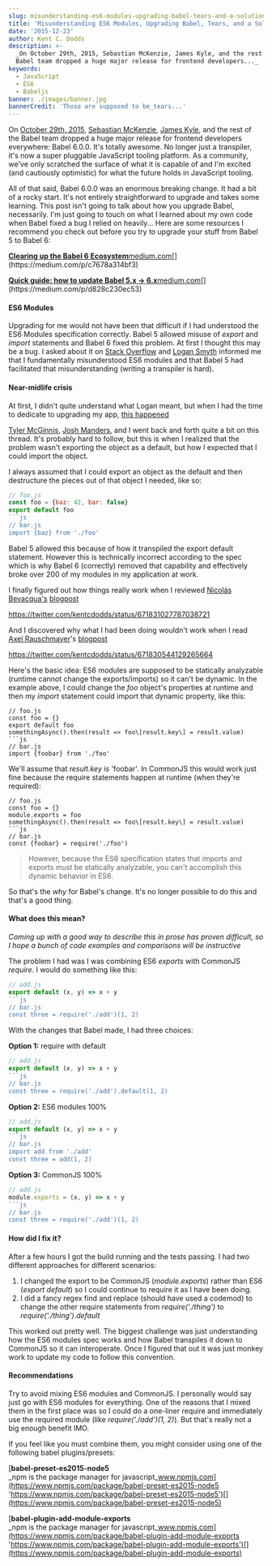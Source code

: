 ```yaml
---
slug: misunderstanding-es6-modules-upgrading-babel-tears-and-a-solution
title: 'Misunderstanding ES6 Modules, Upgrading Babel, Tears, and a Solution'
date: '2015-12-23'
author: Kent C. Dodds
description: >-
  _On October 29th, 2015, Sebastian McKenzie, James Kyle, and the rest of the
  Babel team dropped a huge major release for frontend developers..._
keywords:
  - JavaScript
  - ES6
  - Babeljs
banner: ./images/banner.jpg
bannerCredit: 'Those are supposed to be_tears...'
---
```


On [October 29th, 2015](http://babeljs.io/blog/2015/10/29/6.0.0/),
[Sebastian McKenzie](https://medium.com/u/d9e46e1c7539),
[James Kyle](https://medium.com/u/cc2eaf4f2cd2), and the rest of the Babel team
dropped a huge major release for frontend developers everywhere: Babel 6.0.0.
It's totally awesome. No longer just a transpiler, it's now a super pluggable
JavaScript tooling platform. As a community, we've only scratched the surface of
what it is capable of and I'm excited (and cautiously optimistic) for what the
future holds in JavaScript tooling.

All of that said, Babel 6.0.0 was an enormous breaking change. It had a bit of a
rocky start. It's not entirely straightforward to upgrade and takes some
learning. This post isn't going to talk about how you upgrade Babel,
necessarily. I'm just going to touch on what I learned about my own code when
Babel fixed a bug I relied on heavily... Here are some resources I recommend you
check out before you try to upgrade your stuff from Babel 5 to Babel 6:

[**Clearing up the Babel 6 Ecosystem**medium.com](https://medium.com/p/c7678a314bf3 'https://medium.com/p/c7678a314bf3')[](https://medium.com/p/c7678a314bf3)

[**Quick guide: how to update Babel 5.x -> 6.x**medium.com](https://medium.com/p/d828c230ec53 'https://medium.com/p/d828c230ec53')[](https://medium.com/p/d828c230ec53)

#### ES6 Modules

Upgrading for me would not have been that difficult if I had understood the ES6
Modules specification correctly. Babel 5 allowed misuse of _export_ and _import_
statements and Babel 6 fixed this problem. At first I thought this may be a bug.
I asked about it on [Stack Overflow](http://stackoverflow.com/q/33505992/971592)
and [Logan Smyth](https://medium.com/u/d632d7a778d5) informed me that I
fundamentally misunderstood ES6 modules and that Babel 5 had facilitated that
misunderstanding (writing a transpiler is hard).

#### Near-midlife crisis

At first, I didn't quite understand what Logan meant, but when I had the time to
dedicate to upgrading my app,
[this happened](https://twitter.com/kentcdodds/status/671817302430515200)

[Tyler McGinnis](https://medium.com/u/c52389e3ee63),
[Josh Manders](https://medium.com/u/36876e652a4d), and I went back and forth
quite a bit on this thread. It's probably hard to follow, but this is when I
realized that the problem wasn't exporting the object as a default, but how I
expected that I could import the object.

I always assumed that I could export an object as the default and then
destructure the pieces out of that object I needed, like so:

````js
// foo.js
const foo = {baz: 42, bar: false}
export default foo
```js
// bar.js
import {baz} from './foo'
````

Babel 5 allowed this because of how it transpiled the export default statement.
However this is technically incorrect according to the spec which is why Babel 6
(correctly) removed that capability and effectively broke over 200 of my modules
in my application at work.

I finally figured out how things really work when I reviewed
[Nicolás Bevacqua's](https://twitter.com/nzgb)
[blogpost](https://ponyfoo.com/articles/es6)

https://twitter.com/kentcdodds/status/671831027787038721

And I discovered why what I had been doing wouldn't work when I read
[Axel Rauschmayer](https://medium.com/u/7fab51e62203)'s
[blogpost](http://www.2ality.com/2014/09/es6-modules-final.html)

https://twitter.com/kentcdodds/status/671830544129265664

Here's the basic idea: ES6 modules are supposed to be statically analyzable
(runtime cannot change the exports/imports) so it can't be dynamic. In the
example above, I could change the _foo_ object's properties at runtime and then
my _import_ statement could import that dynamic property, like this:

````
// foo.js
const foo = {}
export default foo
somethingAsync().then(result => foo\[result.key\] = result.value)
```js
// bar.js
import {foobar} from './foo'
````

We'll assume that _result.key_ is 'foobar'. In CommonJS this would work just
fine because the require statements happen at runtime (when they're required):

````
// foo.js
const foo = {}
module.exports = foo
somethingAsync().then(result => foo\[result.key\] = result.value)
```js
// bar.js
const {foobar} = require('./foo')
````

> However, because the ES6 specification states that imports and exports must be
> statically analyzable, you can't accomplish this dynamic behavior in ES6.

So that's the _why_ for Babel's change. It's no longer possible to do this and
that's a good thing.

#### What does this mean?

_Coming up with a good way to describe this in prose has proven difficult, so I
hope a bunch of code examples and comparisons will be instructive_

The problem I had was I was combining ES6 _exports_ with CommonJS _require_. I
would do something like this:

````js
// add.js
export default (x, y) => x + y
```js
// bar.js
const three = require('./add')(1, 2)
````

With the changes that Babel made, I had three choices:

**Option 1:** require with default

````js
// add.js
export default (x, y) => x + y
```js
// bar.js
const three = require('./add').default(1, 2)
````

**Option 2:** ES6 modules 100%

````js
// add.js
export default (x, y) => x + y
```js
// bar.js
import add from './add'
const three = add(1, 2)
````

**Option 3:** CommonJS 100%

````js
// add.js
module.exports = (x, y) => x + y
```js
// bar.js
const three = require('./add')(1, 2)
````

#### How did I fix it?

After a few hours I got the build running and the tests passing. I had two
different approaches for different scenarios:

1.  I changed the export to be CommonJS (_module.exports_) rather than ES6
    (_export default_) so I could continue to require it as I have been doing.
2.  I did a fancy regex find and replace (should have used a codemod) to change
    the other require statements from _require('./thing')_ to
    _require('./thing').default_

This worked out pretty well. The biggest challenge was just understanding how
the ES6 modules spec works and how Babel transpiles it down to CommonJS so it
can interoperate. Once I figured that out it was just monkey work to update my
code to follow this convention.

#### Recommendations

Try to avoid mixing ES6 modules and CommonJS. I personally would say just go
with ES6 modules for everything. One of the reasons that I mixed them in the
first place was so I could do a one-liner require and immediately use the
required module (like _require('./add')(1, 2)_). But that's really not a big
enough benefit IMO.

If you feel like you must combine them, you might consider using one of the
following babel plugins/presets:

[**babel-preset-es2015-node5**  
\_npm is the package manager for javascript_www.npmjs.com](https://www.npmjs.com/package/babel-preset-es2015-node5 'https://www.npmjs.com/package/babel-preset-es2015-node5')[](https://www.npmjs.com/package/babel-preset-es2015-node5)

[**babel-plugin-add-module-exports**  
\_npm is the package manager for javascript_www.npmjs.com](https://www.npmjs.com/package/babel-plugin-add-module-exports 'https://www.npmjs.com/package/babel-plugin-add-module-exports')[](https://www.npmjs.com/package/babel-plugin-add-module-exports)
